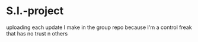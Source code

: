 # S.I.-project
uploading each update I make in the group repo because I'm a control freak that has no trust n others
